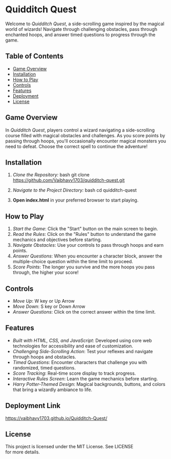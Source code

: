 # Quidditch Quest

Welcome to *Quidditch Quest*, a side-scrolling game inspired by the magical world of wizards! Navigate through challenging obstacles, pass through enchanted hoops, and answer timed questions to progress through the game.

## Table of Contents
- [Game Overview](#game-overview)
- [Installation](#installation)
- [How to Play](#how-to-play)
- [Controls](#controls)
- [Features](#features)
- [Deployment](#deployment-link)
- [License](#license)

## Game Overview
In *Quidditch Quest*, players control a wizard navigating a side-scrolling course filled with magical obstacles and challenges. As you score points by passing through hoops, you'll occasionally encounter magical monsters you need to defeat. Choose the correct spell to continue the adventure!

## Installation
1. *Clone the Repository:*
   bash
   git clone https://github.com/Vaibhavv1703/quidditch-quest.git
   
2. *Navigate to the Project Directory:*
   bash
   cd quidditch-quest
   
3. **Open index.html** in your preferred browser to start playing.

## How to Play
1. *Start the Game*: Click the "Start" button on the main screen to begin.
2. *Read the Rules*: Click on the "Rules" button to understand the game mechanics and objectives before starting.
3. *Navigate Obstacles*: Use your controls to pass through hoops and earn points.
4. *Answer Questions*: When you encounter a character block, answer the multiple-choice question within the time limit to proceed.
5. *Score Points*: The longer you survive and the more hoops you pass through, the higher your score!

## Controls
- *Move Up*: W key or Up Arrow
- *Move Down*: S key or Down Arrow
- *Answer Questions*: Click on the correct answer within the time limit.

## Features
- *Built with HTML, CSS, and JavaScript*: Developed using core web technologies for accessibility and ease of customization.
- *Challenging Side-Scrolling Action*: Test your reflexes and navigate through hoops and obstacles.
- *Timed Questions*: Encounter characters that challenge you with randomized, timed questions.
- *Score Tracking*: Real-time score display to track progress.
- *Interactive Rules Screen*: Learn the game mechanics before starting.
- *Harry Potter-Themed Design*: Magical backgrounds, buttons, and colors that bring a wizardly ambiance to life.

## Deployment Link
https://vaibhavv1703.github.io/Quidditch-Quest/


## License
This project is licensed under the MIT License. See LICENSE for more details.
